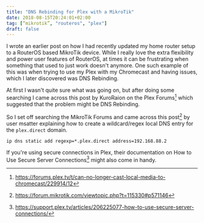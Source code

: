 ```yaml
---
title: "DNS Rebinding for Plex with a MikroTik"
date: 2018-08-15T20:24:01+02:00
tag: [“mikrotik”, "routeros", "plex"]
draft: false
---
```


I wrote an earlier post on how I had recently updated my home router setup to a RouterOS based MikroTik device. While I really love the extra flexibility and power user features of RouterOS, at times it can be frustrating when something that used to just work doesn't anymore. One such example of this was when trying to use my Plex with my Chromecast and having issues, which I later discovered was DNS Rebinding.

At first I wasn't quite sure what was going on, but after doing some searching I came across this post by KuroRaion on the Plex Forums[^plex-forum-thread] which suggested that the problem might be DNS Rebinding.

So I set off searching the MikroTik Forums and came across this post[^mikrotik-forum-thread] by user msatter explaining how to create a wildcard/regex local DNS entry for the `plex.direct` domain.


```
ip dns static add regexp=*.plex.direct address=192.168.88.2
```

If you're using secure connections in Plex, their documentation on How to Use Secure Server Connections[^plex-https-docs] might also come in handy.


 [^plex-forum-thread]: https://forums.plex.tv/t/can-no-longer-cast-local-media-to-chromecast/229914/12
 [^mikrotik-forum-thread]: https://forum.mikrotik.com/viewtopic.php?t=115330#p571146
 [^plex-https-docs]: https://support.plex.tv/articles/206225077-how-to-use-secure-server-connections/
